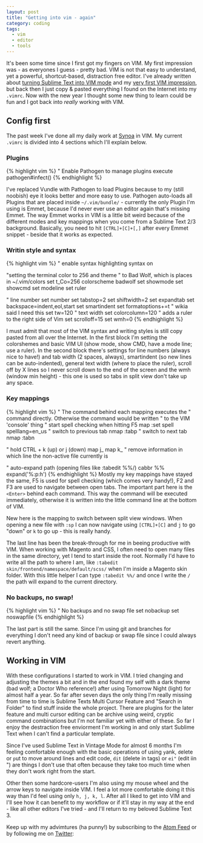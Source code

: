 ```yaml
---
layout: post
title: "Getting into vim - again"
category: coding
tags: 
  - vim
  - editor
  - tools
---
```


It's been some time since I first got my fingers on VIM. My first impression was - as everyones I guess - pretty bad.
VIM is not that easy to understand, yet a powerful, shortcut-based, distraction free editor. I've already written about
[turning Sublime Text into VIM mode](/noobish-vim/) and my [very first VIM impression](/vim-first-impressions/), but
back then I just copy & pasted everything I found on the Internet into my `.vimrc`. Now with the new year I thought some
new thing to learn could be fun and I got back into _really_ working with VIM.

## Config first
The past week I've done all my daily work at [Synoa](http://synoa.de) in VIM. My current `.vimrc` is divided into 4
sections which I'll explain below.

### Plugins
{% highlight vim %}
" Enable Pathogen to manage plugins
execute pathogen#infect()
{% endhighlight %}

I've replaced Vundle with Pathogen to load Plugins because to my (still noobish) eye it looks better and more easy to
use. Pathogen auto-loads all Plugins that are placed inside `~/.vim/bundle/` - currently the only Plugin I'm using is
Emmet, because I'd never ever use an editor again that's missing Emmet. The way Emmet works in VIM is a little bit weird
because of the different modes and key mappings when you come from a Sublime Text 2/3 background. Basically, you need to
hit `[CTRL]+[C]+[,]` after every Emmet snippet - beside that it works as expected.

### Writin style and syntax
{% highlight vim %}
" enable syntax highlighting
syntax on

"setting the terminal color to 256 and theme
" to Bad Wolf, which is places in ~/.vim/colors
set t_Co=256
colorscheme badwolf
set showmode
set showcmd
set modeline
set ruler

" line number
set number
set tabstop=2
set shiftwidth=2
set expandtab
set backspace=indent,eol,start
set smartindent
set formatoptions+=t " wikia said I need this
set tw=120 " text width
set colorcolumn=120 " adds a ruler to the right side of Vim
set scrolloff=15
set wmh=0
{% endhighlight %}

I must admit that most of the VIM syntax and writing styles is still copy pasted from all over the Internet. In the
first block I'm setting the colorshemes and basic VIM UI (show mode, show CMD, have a mode line; use a ruler). In the
second block there's settings for line numbers (always nice to have!) and tab width (2 spaces, always), smartindent (so
new lines can be auto-indented), general text width (where to place the ruler), scroll off by X lines so I never scroll
down to the end of the screen and the wmh (window min height) - this one is used so tabs in split view don't take up any
space.

### Key mappings
{% highlight vim %}
" The <Enter> command behind each mapping executes the
" command directly. Otherwise the command would be written
" to the VIM 'console' thing
" start spell checking when hitting F5
map <F5> :set spell spelllang=en_us <Enter>
" switch to previous tab
nmap <F2> :tabp <Enter>
" switch to next tab
nmap <F3> :tabn <Enter>

" hold CTRL + k (up) or j (down)
map <C-J> <C-W>j<C-W>_
map <C-K> <C-W>k<C-W>_
" remove information in which line the non-active file currently is

" auto-expand path (opening files like :tabedit %%/)
cabbr <expr> %% expand('%:p:h')
{% endhighlight %}
Mostly my key mappings have stayed the same, F5 is used for spell checking (which comes very handy!), F2 and F3 are used
to navigate between open tabs. The important part here is the `<Enter>` behind each command. This way the command will
be executed immediately, otherwise it is written into the little command line at the bottom of VIM.

New here is the mapping to switch between split view windows. When opening a new file with `:sp` I can now navigate
using `[CTRL]+[C]` and `j` to go "down" or `k` to go up - this is really handy.

The last line has been the break-through for me in beeing productive with VIM. When working with Magento and CSS, I
often need to open many files in the same directory, yet I tend to start inside the root. Normally I'd have to write all
the path to where I am, like `:tabedit skin/frontend/namespace/default/scss/` when I'm inside a Magento skin folder.
With this little helper I can type `:tabedit %%/` and once I write the `/` the path will expand to the current
directory.

### No backups, no swap!
{% highlight vim %}
" No backups and no swap file
set nobackup
set noswapfile
{% endhighlight %}

The last part is still the same. Since I'm using git and branches for everything I don't need any kind of backup or swap
file since I could always revert anything. 

## Working in VIM

With these configurations I started to work in VIM. I tried changing and adjusting the themes a bit and in the end found my
self with a dark theme (bad wolf; a Doctor Who reference!) after using Tomorrow Night (light) for almost half a year. So
far after seven days the only thing I'm really missing from time to time is Sublime Texts Multi Cursor Feature and
"Search in Folder" to find stuff inside the whole project. There are plugins for the later feature and multi cursor
editing can be archive using weird, cryptic command combinations but I'm not familiar yet with either of these. So far I
enjoy the destraction free enviorment I'm working in and only start Sublime Text when I can't find a particular
template. 

Since I've used Sublime Text in Vintage Mode for almost 6 months I'm feeling comfortable enough with the basic
operations of using `y`ank, `d`elete or `p`ut to move around lines and edit code, `dit` (delete in tags) or `ei"` (edit
iin ") are things I don't use that often because they take too much time when they don't work right from the start. 

Other then some hardcore-users I'm also using my mouse wheel and the arrow keys to navigate inside VIM. I feel a lot
more comfortable doing it this way than I'd feel using only `h, j, k, l`. After all I liked to get into VIM and I'll see
how it can benefit to my workflow or if it'll stay in my way at the end - like all other editors I've tried - and I'll
return to my beloved Sublime Text 3. 

Keep up with my advimtures (ha punny!) by subscribing to the [Atom Feed](/atom.xml) or by following me on
[Twitter](https://twitter.com/_kevinatari): 
